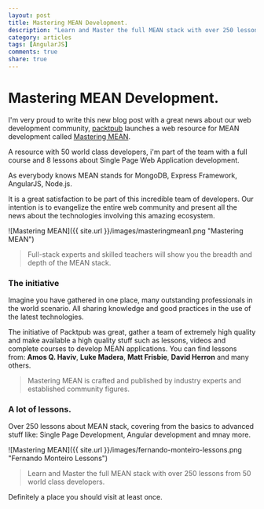 ```yaml
---
layout: post
title: Mastering MEAN Development.
description: "Learn and Master the full MEAN stack with over 250 lessons from 50 world class developers."
category: articles
tags: [AngularJS] 
comments: true
share: true
---
```


# Mastering MEAN Development.
I'm very proud to write this new blog post with a great news about our web development community,
[packtpub](http://packtpub.com/) launches a web resource for MEAN development called [Mastering MEAN](https://masteringmean.com/).

A resource with 50 world class developers, i'm part of the team with a full course and 8 lessons about Single Page Web Application development.

As everybody knows MEAN stands for MongoDB, Express Framework, AngularJS, Node.js.

It is a great satisfaction to be part of this incredible team of developers.
Our intention is to evangelize the entire web community and present all the news about the technologies involving this amazing ecosystem.

![Mastering MEAN]({{ site.url }}/images/masteringmean1.png "Mastering MEAN")

>  Full-stack experts and skilled teachers will show you the breadth and depth of the MEAN stack.

### The initiative
Imagine you have gathered in one place, many outstanding professionals in the world scenario. All sharing knowledge and good practices in the use of the latest technologies.

The initiative of Packtpub was great, gather a team of extremely high quality and make available a high quality stuff such as lessons, videos and complete courses to develop MEAN applications.
You can find lessons from: **Amos Q. Haviv**, **Luke Madera**, **Matt Frisbie**, **David Herron** and many others.

> Mastering MEAN is crafted and published by industry experts and established community figures.

### A lot of lessons.
Over 250 lessons about MEAN stack, covering from the basics to advanced stuff like: Single Page Development, Angular development and mnay more.

![Mastering MEAN]({{ site.url }}/images/fernando-monteiro-lessons.png "Fernando Monteiro Lessons")

> Learn and Master the full MEAN stack with over 250 lessons from 50 world class developers.

Definitely a place you should visit at least once.